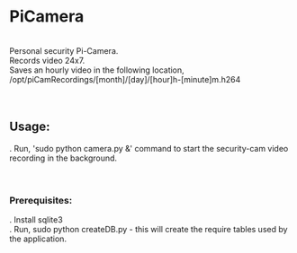 # PiCamera #
<br />
Personal security Pi-Camera.<br />
Records video 24x7.<br />
Saves an hourly video in the following location, /opt/piCamRecordings/[month]/[day]/[hour]h-[minute]m.h264<br />
<br />
<br />

## Usage: <br />
. Run, 'sudo python camera.py &' command to start the security-cam video recording in the background.<br />
<br />
<br />

### Prerequisites:<br />
  . Install sqlite3 <br />
  . Run, sudo python createDB.py  - this will create the require tables used by the application. <br />
  



